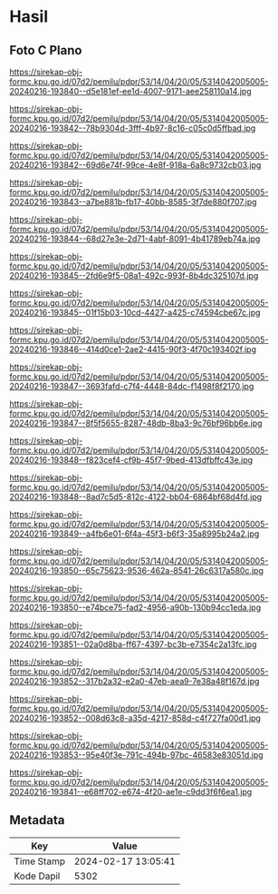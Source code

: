 # Hasil

## Foto C Plano

https://sirekap-obj-formc.kpu.go.id/07d2/pemilu/pdpr/53/14/04/20/05/5314042005005-20240216-193840--d5e181ef-ee1d-4007-9171-aee258110a14.jpg

https://sirekap-obj-formc.kpu.go.id/07d2/pemilu/pdpr/53/14/04/20/05/5314042005005-20240216-193842--78b9304d-3fff-4b97-8c16-c05c0d5ffbad.jpg

https://sirekap-obj-formc.kpu.go.id/07d2/pemilu/pdpr/53/14/04/20/05/5314042005005-20240216-193842--69d6e74f-99ce-4e8f-918a-6a8c9732cb03.jpg

https://sirekap-obj-formc.kpu.go.id/07d2/pemilu/pdpr/53/14/04/20/05/5314042005005-20240216-193843--a7be881b-fb17-40bb-8585-3f7de880f707.jpg

https://sirekap-obj-formc.kpu.go.id/07d2/pemilu/pdpr/53/14/04/20/05/5314042005005-20240216-193844--68d27e3e-2d71-4abf-8091-4b41789eb74a.jpg

https://sirekap-obj-formc.kpu.go.id/07d2/pemilu/pdpr/53/14/04/20/05/5314042005005-20240216-193845--2fd6e9f5-08a1-492c-993f-8b4dc325107d.jpg

https://sirekap-obj-formc.kpu.go.id/07d2/pemilu/pdpr/53/14/04/20/05/5314042005005-20240216-193845--01f15b03-10cd-4427-a425-c74594cbe67c.jpg

https://sirekap-obj-formc.kpu.go.id/07d2/pemilu/pdpr/53/14/04/20/05/5314042005005-20240216-193846--414d0ce1-2ae2-4415-90f3-4f70c193402f.jpg

https://sirekap-obj-formc.kpu.go.id/07d2/pemilu/pdpr/53/14/04/20/05/5314042005005-20240216-193847--3693fafd-c7f4-4448-84dc-f1498f8f2170.jpg

https://sirekap-obj-formc.kpu.go.id/07d2/pemilu/pdpr/53/14/04/20/05/5314042005005-20240216-193847--8f5f5655-8287-48db-8ba3-9c76bf96bb6e.jpg

https://sirekap-obj-formc.kpu.go.id/07d2/pemilu/pdpr/53/14/04/20/05/5314042005005-20240216-193848--f823cef4-cf9b-45f7-9bed-413dfbffc43e.jpg

https://sirekap-obj-formc.kpu.go.id/07d2/pemilu/pdpr/53/14/04/20/05/5314042005005-20240216-193848--8ad7c5d5-812c-4122-bb04-6864bf68d4fd.jpg

https://sirekap-obj-formc.kpu.go.id/07d2/pemilu/pdpr/53/14/04/20/05/5314042005005-20240216-193849--a4fb6e01-6f4a-45f3-b6f3-35a8995b24a2.jpg

https://sirekap-obj-formc.kpu.go.id/07d2/pemilu/pdpr/53/14/04/20/05/5314042005005-20240216-193850--65c75623-9536-462a-8541-26c6317a580c.jpg

https://sirekap-obj-formc.kpu.go.id/07d2/pemilu/pdpr/53/14/04/20/05/5314042005005-20240216-193850--e74bce75-fad2-4956-a90b-130b94cc1eda.jpg

https://sirekap-obj-formc.kpu.go.id/07d2/pemilu/pdpr/53/14/04/20/05/5314042005005-20240216-193851--02a0d8ba-ff67-4397-bc3b-e7354c2a13fc.jpg

https://sirekap-obj-formc.kpu.go.id/07d2/pemilu/pdpr/53/14/04/20/05/5314042005005-20240216-193852--317b2a32-e2a0-47eb-aea9-7e38a48f167d.jpg

https://sirekap-obj-formc.kpu.go.id/07d2/pemilu/pdpr/53/14/04/20/05/5314042005005-20240216-193852--008d63c8-a35d-4217-858d-c4f727fa00d1.jpg

https://sirekap-obj-formc.kpu.go.id/07d2/pemilu/pdpr/53/14/04/20/05/5314042005005-20240216-193853--95e40f3e-791c-494b-97bc-46583e83051d.jpg

https://sirekap-obj-formc.kpu.go.id/07d2/pemilu/pdpr/53/14/04/20/05/5314042005005-20240216-193841--e68ff702-e674-4f20-ae1e-c9dd3f6f6ea1.jpg


## Metadata

| Key        | Value               |
| ---------- | ------------------- |
| Time Stamp | 2024-02-17 13:05:41 |
| Kode Dapil | 5302                |



